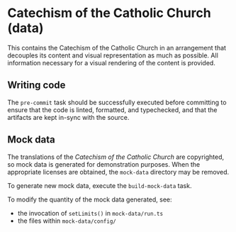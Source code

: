# Catechism of the Catholic Church (data)

This contains the Catechism of the Catholic Church in an arrangement that decouples its content and visual representation as much as
possible. All information necessary for a visual rendering of the content is provided.

## Writing code

The `pre-commit` task should be successfully executed before committing to ensure that the code is linted, formatted, and typechecked, and
that the artifacts are kept in-sync with the source.

## Mock data

The translations of the _Catechism of the Catholic Church_ are copyrighted, so mock data is generated for demonstration purposes. When the
appropriate licenses are obtained, the `mock-data` directory may be removed.

To generate new mock data, execute the `build-mock-data` task.

To modify the quantity of the mock data generated, see:

- the invocation of `setLimits()` in `mock-data/run.ts`
- the files within `mock-data/config/`

